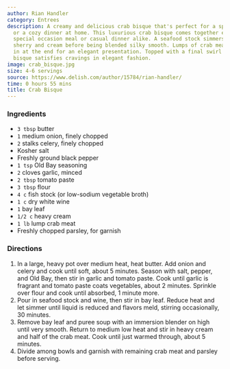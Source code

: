 ```yaml
---
author: Rian Handler
category: Entrees
description: A creamy and delicious crab bisque that's perfect for a special occasion
  or a cozy dinner at home. This luxurious crab bisque comes together easily for a
  special occasion meal or casual dinner alike. A seafood stock simmers with aromatics,
  sherry and cream before being blended silky smooth. Lumps of crab meat are stirred
  in at the end for an elegant presentation. Topped with a final swirl of cream, this
  bisque satisfies cravings in elegant fashion.
image: crab_bisque.jpg
size: 4-6 servings
source: https://www.delish.com/author/15784/rian-handler/
time: 0 hours 55 mins
title: Crab Bisque
---
```

### Ingredients

* `3 tbsp` butter
* `1` medium onion, finely chopped
* `2` stalks celery, finely chopped
* Kosher salt
* Freshly ground black pepper
* `1 tsp` Old Bay seasoning
* `2` cloves garlic, minced
* `2 tbsp` tomato paste
* `3 tbsp` flour
* `4 c` fish stock (or low-sodium vegetable broth)
* `1 c` dry white wine
* `1` bay leaf
* `1/2 c` heavy cream
* `1 lb` lump crab meat
* Freshly chopped parsley, for garnish

### Directions

1. In a large, heavy pot over medium heat, heat butter. Add onion and celery and cook until soft, about 5 minutes. Season with salt, pepper, and Old Bay, then stir in garlic and tomato paste. Cook until garlic is fragrant and tomato paste coats vegetables, about 2 minutes. Sprinkle over flour and cook until absorbed, 1 minute more.
2. Pour in seafood stock and wine, then stir in bay leaf. Reduce heat and let simmer until liquid is reduced and flavors meld, stirring occasionally, 30 minutes.
3. Remove bay leaf and puree soup with an immersion blender on high until very smooth. Return to medium low heat and stir in heavy cream and half of the crab meat. Cook until just warmed through, about 5 minutes.
4. Divide among bowls and garnish with remaining crab meat and parsley before serving.